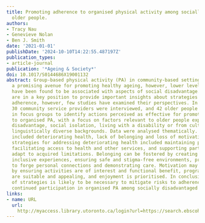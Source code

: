 ```yaml
---
title: Promoting adherence to organised physical activity among socially disadvantaged
  older people.
authors:
- Tracy Nau
- Genevieve Nolan
- Ben J. Smith
date: '2021-01-01'
publishDate: '2024-10-10T14:22:55.487197Z'
publication_types:
- article-journal
publication: '*Ageing & Society*'
doi: 10.1017/S0144686X19001132
abstract: Group-based physical activity (PA) in community-based settings represents
  a promising avenue for promoting healthy ageing, however, lower levels of adherence
  have been found to be associated with aspects of social disadvantage. Providers
  are in a key position to provide important insights about strategies to improve
  adherence, however, few studies have examined their perspectives. In this study,
  30 community service providers were interviewed, and 42 older people participated
  in focus groups to identify actions perceived as effective for promoting adherence
  to organised PA, with a focus on factors relevant to older people experiencing socio-economic
  disadvantage, social isolation, living with a disability or from culturally and
  linguistically diverse backgrounds. Data were analysed thematically. Adherence barriers
  included deteriorating health, lack of belonging and loss of motivation. Helpful
  strategies for addressing deteriorating health included maintaining programme flexibility,
  facilitating access to health and other services, and supporting participants to
  adapt to acquired limitations. Belonging can be fostered by creating positive and
  inclusive experiences, ensuring safe and stigma-free environments, providing opportunities
  to forge personal connections and demonstrating care. Motivation may be enhanced
  by ensuring activities are of interest and functional benefit, programme settings
  are suitable and appealing, and enjoyment is prioritised. In conclusion, a range
  of strategies is likely to be necessary to mitigate risks to adherence and support
  continued participation in organised PA among socially disadvantaged older people.
links:
- name: URL
  url: 
    http://myaccess.library.utoronto.ca/login?url=https://search.ebscohost.com/login.aspx?direct=true&db=cin20&AN=148336743&site=ehost-live
---
```

